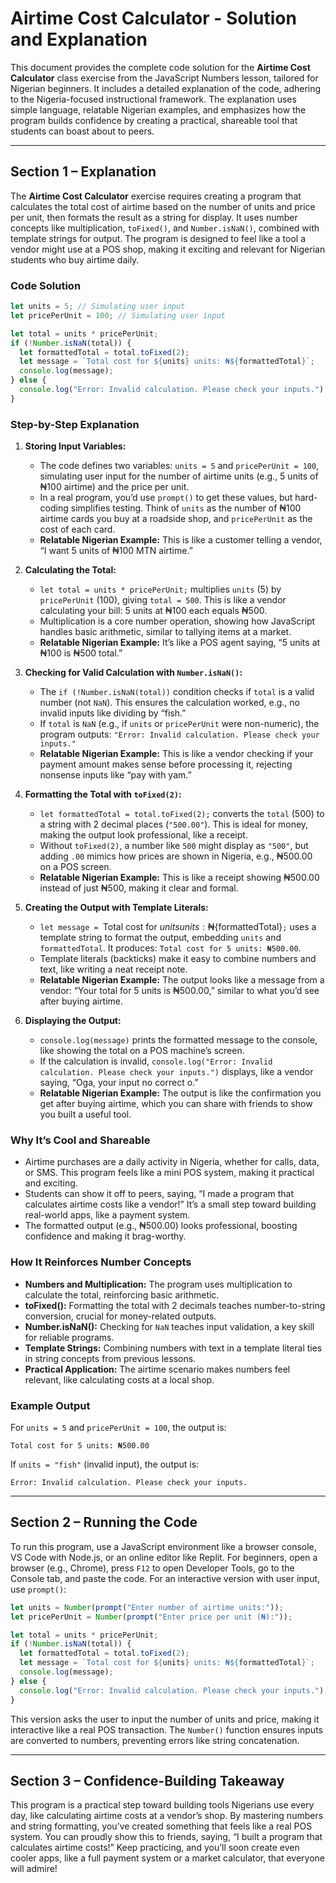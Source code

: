 # **Airtime Cost Calculator - Solution and Explanation**

This document provides the complete code solution for the **Airtime Cost Calculator** class exercise from the JavaScript Numbers lesson, tailored for Nigerian beginners. It includes a detailed explanation of the code, adhering to the Nigeria-focused instructional framework. The explanation uses simple language, relatable Nigerian examples, and emphasizes how the program builds confidence by creating a practical, shareable tool that students can boast about to peers.

---

## **Section 1 – Explanation**

The **Airtime Cost Calculator** exercise requires creating a program that calculates the total cost of airtime based on the number of units and price per unit, then formats the result as a string for display. It uses number concepts like multiplication, `toFixed()`, and `Number.isNaN()`, combined with template strings for output. The program is designed to feel like a tool a vendor might use at a POS shop, making it exciting and relevant for Nigerian students who buy airtime daily.

### **Code Solution**

```javascript
let units = 5; // Simulating user input
let pricePerUnit = 100; // Simulating user input

let total = units * pricePerUnit;
if (!Number.isNaN(total)) {
  let formattedTotal = total.toFixed(2);
  let message = `Total cost for ${units} units: ₦${formattedTotal}`;
  console.log(message);
} else {
  console.log("Error: Invalid calculation. Please check your inputs.");
}
```

### **Step-by-Step Explanation**

1. **Storing Input Variables:**
   - The code defines two variables: `units = 5` and `pricePerUnit = 100`, simulating user input for the number of airtime units (e.g., 5 units of ₦100 airtime) and the price per unit.
   - In a real program, you’d use `prompt()` to get these values, but hard-coding simplifies testing. Think of `units` as the number of ₦100 airtime cards you buy at a roadside shop, and `pricePerUnit` as the cost of each card.
   - **Relatable Nigerian Example:** This is like a customer telling a vendor, “I want 5 units of ₦100 MTN airtime.”

2. **Calculating the Total:**
   - `let total = units * pricePerUnit;` multiplies `units` (5) by `pricePerUnit` (100), giving `total = 500`. This is like a vendor calculating your bill: 5 units at ₦100 each equals ₦500.
   - Multiplication is a core number operation, showing how JavaScript handles basic arithmetic, similar to tallying items at a market.
   - **Relatable Nigerian Example:** It’s like a POS agent saying, “5 units at ₦100 is ₦500 total.”

3. **Checking for Valid Calculation with `Number.isNaN()`:**
   - The `if (!Number.isNaN(total))` condition checks if `total` is a valid number (not `NaN`). This ensures the calculation worked, e.g., no invalid inputs like dividing by “fish.”
   - If `total` is `NaN` (e.g., if `units` or `pricePerUnit` were non-numeric), the program outputs: `"Error: Invalid calculation. Please check your inputs."`
   - **Relatable Nigerian Example:** This is like a vendor checking if your payment amount makes sense before processing it, rejecting nonsense inputs like “pay with yam.”

4. **Formatting the Total with `toFixed(2)`:**
   - `let formattedTotal = total.toFixed(2);` converts the `total` (500) to a string with 2 decimal places (`"500.00"`). This is ideal for money, making the output look professional, like a receipt.
   - Without `toFixed(2)`, a number like `500` might display as `"500"`, but adding `.00` mimics how prices are shown in Nigeria, e.g., ₦500.00 on a POS screen.
   - **Relatable Nigerian Example:** This is like a receipt showing ₦500.00 instead of just ₦500, making it clear and formal.

5. **Creating the Output with Template Literals:**
   - `let message = `Total cost for ${units} units: ₦${formattedTotal}`;` uses a template string to format the output, embedding `units` and `formattedTotal`. It produces: `Total cost for 5 units: ₦500.00`.
   - Template literals (backticks) make it easy to combine numbers and text, like writing a neat receipt note.
   - **Relatable Nigerian Example:** The output looks like a message from a vendor: “Your total for 5 units is ₦500.00,” similar to what you’d see after buying airtime.

6. **Displaying the Output:**
   - `console.log(message)` prints the formatted message to the console, like showing the total on a POS machine’s screen.
   - If the calculation is invalid, `console.log("Error: Invalid calculation. Please check your inputs.")` displays, like a vendor saying, “Oga, your input no correct o.”
   - **Relatable Nigerian Example:** The output is like the confirmation you get after buying airtime, which you can share with friends to show you built a useful tool.

### **Why It’s Cool and Shareable**
- Airtime purchases are a daily activity in Nigeria, whether for calls, data, or SMS. This program feels like a mini POS system, making it practical and exciting.
- Students can show it off to peers, saying, “I made a program that calculates airtime costs like a vendor!” It’s a small step toward building real-world apps, like a payment system.
- The formatted output (e.g., ₦500.00) looks professional, boosting confidence and making it brag-worthy.

### **How It Reinforces Number Concepts**
- **Numbers and Multiplication:** The program uses multiplication to calculate the total, reinforcing basic arithmetic.
- **toFixed():** Formatting the total with 2 decimals teaches number-to-string conversion, crucial for money-related outputs.
- **Number.isNaN():** Checking for `NaN` teaches input validation, a key skill for reliable programs.
- **Template Strings:** Combining numbers with text in a template literal ties in string concepts from previous lessons.
- **Practical Application:** The airtime scenario makes numbers feel relevant, like calculating costs at a local shop.

### **Example Output**
For `units = 5` and `pricePerUnit = 100`, the output is:
```
Total cost for 5 units: ₦500.00
```
If `units = "fish"` (invalid input), the output is:
```
Error: Invalid calculation. Please check your inputs.
```

---

## **Section 2 – Running the Code**
To run this program, use a JavaScript environment like a browser console, VS Code with Node.js, or an online editor like Replit. For beginners, open a browser (e.g., Chrome), press `F12` to open Developer Tools, go to the Console tab, and paste the code. For an interactive version with user input, use `prompt()`:

```javascript
let units = Number(prompt("Enter number of airtime units:"));
let pricePerUnit = Number(prompt("Enter price per unit (₦):"));

let total = units * pricePerUnit;
if (!Number.isNaN(total)) {
  let formattedTotal = total.toFixed(2);
  let message = `Total cost for ${units} units: ₦${formattedTotal}`;
  console.log(message);
} else {
  console.log("Error: Invalid calculation. Please check your inputs.");
}
```

This version asks the user to input the number of units and price, making it interactive like a real POS transaction. The `Number()` function ensures inputs are converted to numbers, preventing errors like string concatenation.

---

## **Section 3 – Confidence-Building Takeaway**
This program is a practical step toward building tools Nigerians use every day, like calculating airtime costs at a vendor’s shop. By mastering numbers and string formatting, you’ve created something that feels like a real POS system. You can proudly show this to friends, saying, “I built a program that calculates airtime costs!” Keep practicing, and you’ll soon create even cooler apps, like a full payment system or a market calculator, that everyone will admire!